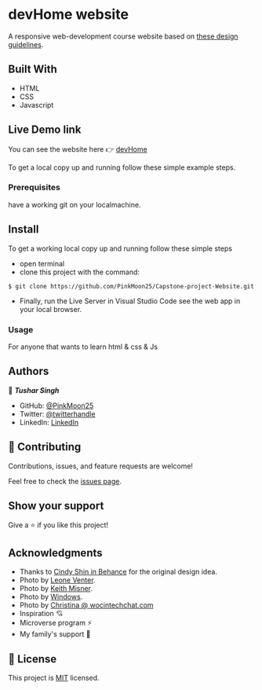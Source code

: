 # devHome website

A responsive web-development course website based on [these design guidelines](https://www.behance.net/gallery/29845175/CC-Global-Summit-2015).

## Built With

- HTML 
- CSS
- Javascript

## Live Demo link

You can see the website here :point_right: [devHome](https://pinkmoon25.github.io/Capstone-project-Website/) 


To get a local copy up and running follow these simple example steps.

### Prerequisites
have a working git on your localmachine.

## Install
To get a working local copy up and running follow these simple steps
- open terminal
- clone this project with the command:

```
$ git clone https://github.com/PinkMoon25/Capstone-project-Website.git
```
- Finally, run the Live Server in Visual Studio Code see the web app in your local browser.

### Usage
For anyone that wants to learn html & css & Js


## Authors

👤 ***Tushar Singh***

- GitHub: [@PinkMoon25](https://github.com/PinkMoon25/)
- Twitter: [@twitterhandle](https://twitter.com/TusharS90674484)
- LinkedIn: [LinkedIn](https://www.linkedin.com/in/tushar-singh-6b063a14b/)

## 🤝 Contributing

Contributions, issues, and feature requests are welcome!

Feel free to check the [issues page](https://github.com/PinkMoon25/Capstone-project-Website/issues).

## Show your support

Give a ⭐️ if you like this project!

## Acknowledgments

- Thanks to [Cindy Shin in Behance](https://www.behance.net/adagio07) for the original design idea.
- Photo by [Leone Venter](https://unsplash.com/es/@fempreneurstyledstock?utm_source=unsplash&utm_medium=referral&utm_content=creditCopyText).
- Photo by [Keith Misner](https://unsplash.com/@keithmisner?utm_source=unsplash&utm_medium=referral&utm_content=creditCopyText).
- Photo by [Windows](https://unsplash.com/@windows?utm_source=unsplash&utm_medium=referral&utm_content=creditCopyText).
- Photo by [Christina @ wocintechchat.com](https://unsplash.com/es/@wocintechchat?utm_source=unsplash&utm_medium=referral&utm_content=creditCopyText) 
- Inspiration 💘
- Microverse program ⚡
- My family's support 🙌

## 📝 License

This project is [MIT](./MIT.md) licensed.
